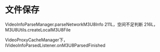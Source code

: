 # 文件保存
VideoInfoParseManager.parseNetworkM3U8Info
211L，空间不足判断
216L，M3U8Utils.createLocalM3U8File

VideoProxyCacheManager下，
IVideoInfoParsedListener.onM3U8ParsedFinished
